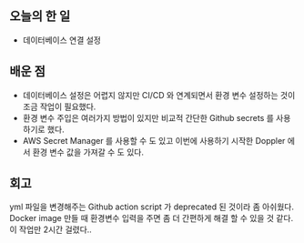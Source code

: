 ## 오늘의 한 일
- 데이터베이스 연결 설정

## 배운 점
- 데이터베이스 설정은 어렵지 않지만 CI/CD 와 연계되면서 환경 변수 설정하는 것이 조금 작업이 필요했다.
- 환경 변수 주입은 여러가지 방법이 있지만 비교적 간단한 Github secrets 를 사용하기로 했다.
- AWS Secret Manager 를 사용할 수 도 있고 이번에 사용하기 시작한 Doppler 에서 환경 변수 값을 가져갈 수 도 있다.

## 회고
yml 파일을 변경해주는 Github action script 가 deprecated 된 것이라 좀 아쉬웠다.
Docker image 만들 때 환경변수 입력을 주면 좀 더 간편하게 해결 할 수 있을 것 같다.
이 작업만 2시간 걸렸다..